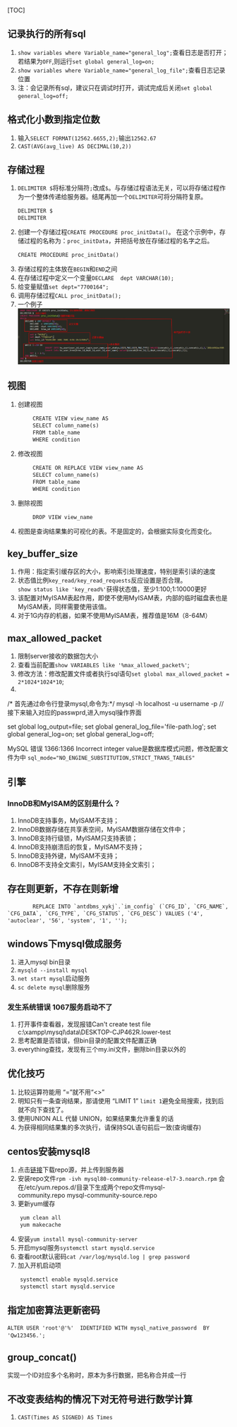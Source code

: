[TOC]
## 记录执行的所有sql
1. ``show variables where Variable_name="general_log";``查看日志是否打开；
若结果为``OFF``,则运行``set global general_log=on;``
2. ``show variables where Variable_name="general_log_file";``查看日志记录位置
3. 注：会记录所有sql，建议只在调试时打开，调试完成后关闭``set global general_log=off;``

## 格式化小数到指定位数
1. 输入`SELECT FORMAT(12562.6655,2);`输出`12562.67`
2. `CAST(AVG(avg_live) AS DECIMAL(10,2))`
## 存储过程
1. `DELIMITER $`将标准分隔符`;`改成`$`。与存储过程语法无关，可以将存储过程作为一个整体传递给服务器。结尾再加一个`DELIMITER`可将分隔符复原。
    ```
    DELIMITER $
    DELIMITER
    ```
2. 创建一个存储过程`CREATE PROCEDURE proc_initData()`。
    在这个示例中，存储过程的名称为：`proc_initData`，并把括号放在存储过程的名字之后。
    ```
    CREATE PROCEDURE proc_initData()
    ```
3. 存储过程的主体放在`BEGIN`和`END`之间
4. 在存储过程中定义一个变量`DECLARE  dept VARCHAR(10);`
5. 给变量赋值`set dept="7700164";`
6. 调用存储过程`CALL proc_initData();`
7. 一个例子
![](../images/screenshot_1561779858324.png)
## 视图
1. 创建视图
~~~
        CREATE VIEW view_name AS
        SELECT column_name(s)
        FROM table_name
        WHERE condition
~~~
2. 修改视图
~~~
        CREATE OR REPLACE VIEW view_name AS
        SELECT column_name(s)
        FROM table_name
        WHERE condition
~~~
3. 删除视图
~~~
        DROP VIEW view_name
~~~
4. 视图是查询结果集的可视化的表。不是固定的，会根据实际变化而变化。

## key_buffer_size
1. 作用：指定索引缓存区的大小，影响索引处理速度，特别是索引读的速度
2. 状态值比例`key_read/key_read_requests`反应设置是否合理。  
   ``show status like 'key_read%'``获得状态值，至少1:100;1:10000更好
3. 该配置对MyISAM表起作用，即使不使用MyISAM表，内部的临时磁盘表也是MyISAM表，同样需要使用该值。
4. 对于1G内存的机器，如果不使用MyISAM表，推荐值是16M（8-64M）
## max_allowed_packet
1. 限制server接收的数据包大小
2. 查看当前配置``show VARIABLES like '%max_allowed_packet%'``;
3. 修改方法：修改配置文件或者执行sql语句``set global max_allowed_packet = 2*1024*1024*10``;
4. 


/* 首先通过命令行登录mysql,命令为:*/
mysql -h localhost -u username -p
//接下来输入对应的passwprd,进入mysql操作界面

set global log_output=file;
set global general_log_file='file-path.log';
set global general_log=on;
set global general_log=off;


MySQL 错误 1366:1366 Incorrect integer value是数据库模式问题，修改配置文件为中
```sql_mode="NO_ENGINE_SUBSTITUTION,STRICT_TRANS_TABLES"```
## 引擎
### InnoDB和MyISAM的区别是什么？
1. InnoDB支持事务，MyISAM不支持；
2. InnoDB数据存储在共享表空间，MyISAM数据存储在文件中；
3. InnoDB支持行级锁，MyISAM只支持表锁；
4. InnoDB支持崩溃后的恢复，MyISAM不支持；
5. InnoDB支持外键，MyISAM不支持；
6. InnoDB不支持全文索引，MyISAM支持全文索引；
## 存在则更新，不存在则新增
```
        REPLACE INTO `antdbms_xykj`.`im_config` (`CFG_ID`, `CFG_NAME`, `CFG_DATA`, `CFG_TYPE`, `CFG_STATUS`, `CFG_DESC`) VALUES ('4', 'autoclear', '56', 'system', '1', '');
```
## windows下mysql做成服务
1. 进入mysql bin目录
2. `mysqld --install mysql`
3. `net start mysql`启动服务
4. `sc delete mysql`删除服务
### 发生系统错误 1067服务启动不了
1. 打开事件查看器，发现报错Can't create test file c:\xampp\mysql\data\DESKTOP-CJP462R.lower-test
2. 思考配置是否错误，但bin目录的配置文件配置正确
3. everything查找，发现有三个my.ini文件，删除bin目录以外的
## 优化技巧
1. 比较运算符能用 “=”就不用“<>”
2. 明知只有一条查询结果，那请使用 “LIMIT 1”
    `limit 1`避免全局搜索，找到后就不向下查找了。
3. 使用UNION ALL 代替 UNION，如果结果集允许重复的话
4. 为获得相同结果集的多次执行，请保持SQL语句前后一致(查询缓存)
## centos安装mysql8
1. 点击[链接](https://dev.mysql.com/downloads/file/?id=484922)下载repo源，并上传到服务器
2. 安装repo文件`rpm -ivh mysql80-community-release-el7-3.noarch.rpm`
    会在/etc/yum.repos.d/目录下生成两个repo文件mysql-community.repo mysql-community-source.repo
3. 更新yum缓存
```  
    yum clean all
    yum makecache
```
4. 安装`yum install mysql-community-server`
5. 开启mysql服务`systemctl start mysqld.service`
6. 查看root默认密码`cat /var/log/mysqld.log | grep password`
7. 加入开机启动项
```
    systemctl enable mysqld.service
    systemctl start mysqld.service
```
## 指定加密算法更新密码
`ALTER USER 'root'@'%'  IDENTIFIED WITH mysql_native_password  BY 'Qw123456.';`
## group_concat()
实现一个ID对应多个名称时，原本为多行数据，把名称合并成一行
## 不改变表结构的情况下对无符号进行数学计算
1. `CAST(Times AS SIGNED) AS Times `


